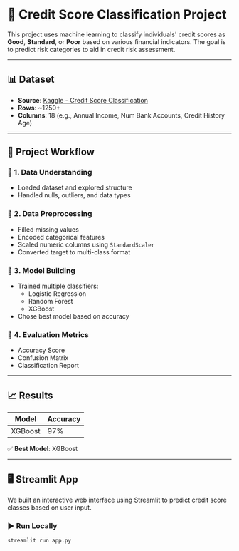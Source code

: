 # 🏦 Credit Score Classification Project

This project uses machine learning to classify individuals' credit scores as **Good**, **Standard**, or **Poor** based on various financial indicators. The goal is to predict risk categories to aid in credit risk assessment.

---

## 📊 Dataset

- **Source**: [Kaggle - Credit Score Classification](https://www.kaggle.com/datasets/parisrohan/credit-score-classification)
- **Rows**: ~1250+
- **Columns**: 18 (e.g., Annual Income, Num Bank Accounts, Credit History Age)

---

## 🚀 Project Workflow

### 🔹 1. Data Understanding
- Loaded dataset and explored structure
- Handled nulls, outliers, and data types

### 🔹 2. Data Preprocessing
- Filled missing values
- Encoded categorical features
- Scaled numeric columns using `StandardScaler`
- Converted target to multi-class format

### 🔹 3. Model Building
- Trained multiple classifiers:
  - Logistic Regression
  - Random Forest
  - XGBoost
- Chose best model based on accuracy

### 🔹 4. Evaluation Metrics
- Accuracy Score
- Confusion Matrix
- Classification Report

---

## 📈 Results

| Model               | Accuracy |
|---------------------|----------|
| XGBoost             | 97%      |

✅ **Best Model**: XGBoost

---

## 🖥️ Streamlit App

We built an interactive web interface using Streamlit to predict credit score classes based on user input.

### ▶️ Run Locally

```bash
streamlit run app.py
